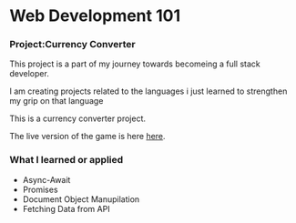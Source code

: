 <h1>Web Development 101</h1>
<h3>Project:Currency Converter</h3>
<p>This project is a part of my journey towards becomeing a full stack developer.</p>
<p>I am creating projects related to the languages i just learned to strengthen my grip on that language</p>
<p>This is a currency converter project.</p>
<p>The live version of the game is here <a href="https://notaarryan.github.io/Currency-Converter">here</a>.</p>
<h3>What I learned or applied</h3>
<ul>
  <li>Async-Await</li>
  <li>Promises</li>
  <li>Document Object Manupilation</li>
  <li>Fetching Data from API</li>
</ul>
